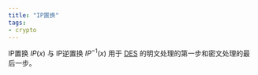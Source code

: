 ```yaml
---
title: "IP置换"
tags:
- crypto
---
```


IP置换 $IP(x)$ 与 IP逆置换 $IP^{-1}(x)$ 用于 [DES](/crypto/DES.md) 的明文处理的第一步和密文处理的最后一步。

